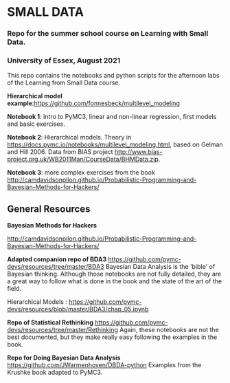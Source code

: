 # SMALL DATA

### Repo for the summer school course on Learning with Small Data.

### University of Essex, August 2021

This repo contains the notebooks and python scripts for the afternoon labs of the
Learning from Small Data course.

**Hierarchical model example**:https://github.com/fonnesbeck/multilevel_modeling

**Notebook 1**: Intro to PyMC3, linear and non-linear regression, first models
and basic exercises.

**Notebook 2**: Hierarchical models. Theory in https://docs.pymc.io/notebooks/multilevel_modeling.html, based on Gelman and Hill 2006. Data from BIAS project
http://www.bias-project.org.uk/WB2011Man/CourseData/BHMData.zip.

**Notebook 3**: more complex exercises from the book http://camdavidsonpilon.github.io/Probabilistic-Programming-and-Bayesian-Methods-for-Hackers/

## General Resources

**Bayesian Methods for Hackers**

http://camdavidsonpilon.github.io/Probabilistic-Programming-and-Bayesian-Methods-for-Hackers/

**Adapted companion repo of BDA3**
https://github.com/pymc-devs/resources/tree/master/BDA3
Bayesian Data Analysis is the 'bible' of Bayesian thinking. Although those notebooks are not fully detailed, they are a great way to follow what is done in the book and the state of the art of the field.

Hierarchical Models : https://github.com/pymc-devs/resources/blob/master/BDA3/chap_05.ipynb

**Repo of Statistical Rethinking**
https://github.com/pymc-devs/resources/tree/master/Rethinking
Again, these notebooks are not the best documented, but they make really easy following the examples in the book.

**Repo for Doing Bayesian Data Analysis**
https://github.com/JWarmenhoven/DBDA-python
Examples from the Krushke book adapted to PyMC3.
